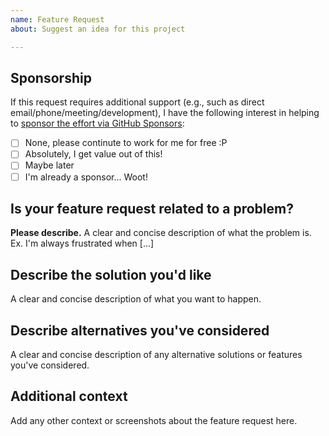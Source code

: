 ```yaml
---
name: Feature Request
about: Suggest an idea for this project

---
```


## Sponsorship  
<!--
Open-Source is not free.  We need to eat too. ~wink!~  
-->

If this request requires additional support (e.g., such as direct email/phone/meeting/development), I have the following interest in helping to [sponsor the effort via GitHub Sponsors](https://github.com/sponsors/UpendoVentures):    

- [ ] None, please continute to work for me for free :P  
- [ ] Absolutely, I get value out of this!  
- [ ] Maybe later  
- [ ] I'm already a sponsor... Woot!  

## Is your feature request related to a problem?
**Please describe.**
A clear and concise description of what the problem is. Ex. I'm always frustrated when [...]

## Describe the solution you'd like
A clear and concise description of what you want to happen.

## Describe alternatives you've considered
A clear and concise description of any alternative solutions or features you've considered.

## Additional context
Add any other context or screenshots about the feature request here.
